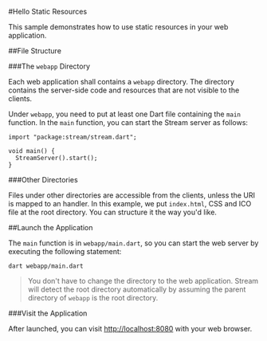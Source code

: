 #Hello Static Resources

This sample demonstrates how to use static resources in your web application.

##File Structure

###The `webapp` Directory

Each web application shall contains a `webapp` directory. The directory contains the server-side code and resources that are not visible to the clients.

Under `webapp`, you need to put at least one Dart file containing the `main` function. In the `main` function, you can start the Stream server as follows:

    import "package:stream/stream.dart";

    void main() {
      StreamServer().start();
    }

###Other Directories

Files under other directories are accessible from the clients, unless the URI is mapped to an handler. In this example, we put `index.html`, CSS and ICO file at the root directory. You can structure it the way you'd like.

##Launch the Application

The `main` function is in `webapp/main.dart`, so you can start the web server by executing the following statement:

    dart webapp/main.dart

> You don't have to change the directory to the web application. Stream will detect the root directory automatically by assuming the parent directory of `webapp` is the root directory.

###Visit the Application

After launched, you can visit [http://localhost:8080](http://localhost:8080) with your web browser.
